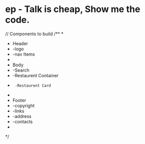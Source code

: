 # ep - Talk is cheap, Show me the code.

// Components to build
/**
 * 
 * Header
 *  -logo
 *  -nav Items
 * 
 * Body
 *  -Search
 *  -Restaurent Container
 *      -Restaurent Card
 * 
 * Footer
 *  -copyright
 *  -links
 *  -address
 *  -contacts
 * 
 */